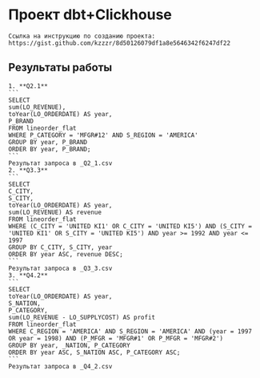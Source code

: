 # Проект dbt+Clickhouse
    Ссылка на инструкцию по созданию проекта: https://gist.github.com/kzzzr/8d50126079df1a8e5646342f6247df22

## Результаты работы
    1. **Q2.1**
    ```
    SELECT
    sum(LO_REVENUE),
    toYear(LO_ORDERDATE) AS year,
    P_BRAND
    FROM lineorder_flat
    WHERE P_CATEGORY = 'MFGR#12' AND S_REGION = 'AMERICA'
    GROUP BY year, P_BRAND
    ORDER BY year, P_BRAND;
    ```
    Результат запроса в _Q2_1.csv
    2. **Q3.3**
    ```
    SELECT
    C_CITY,
    S_CITY,
    toYear(LO_ORDERDATE) AS year,
    sum(LO_REVENUE) AS revenue
    FROM lineorder_flat
    WHERE (C_CITY = 'UNITED KI1' OR C_CITY = 'UNITED KI5') AND (S_CITY = 'UNITED KI1' OR S_CITY = 'UNITED KI5') AND year >= 1992 AND year <= 1997
    GROUP BY C_CITY, S_CITY, year
    ORDER BY year ASC, revenue DESC;
    ```
    Результат запроса в _Q3_3.csv
    3. **Q4.2**
    ```
    SELECT
    toYear(LO_ORDERDATE) AS year,
    S_NATION,
    P_CATEGORY,
    sum(LO_REVENUE - LO_SUPPLYCOST) AS profit
    FROM lineorder_flat
    WHERE C_REGION = 'AMERICA' AND S_REGION = 'AMERICA' AND (year = 1997 OR year = 1998) AND (P_MFGR = 'MFGR#1' OR P_MFGR = 'MFGR#2')
    GROUP BY year, _NATION, P_CATEGORY
    ORDER BY year ASC, S_NATION ASC, P_CATEGORY ASC;
    ```
    Результат запроса в _Q4_2.csv